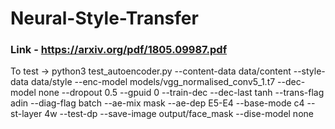 # Neural-Style-Transfer

### Link - https://arxiv.org/pdf/1805.09987.pdf

To test ->
python3 test_autoencoder.py  --content-data  data/content --style-data data/style --enc-model models/vgg_normalised_conv5_1.t7 --dec-model none  --dropout 0.5 --gpuid 0 --train-dec --dec-last tanh --trans-flag adin  --diag-flag batch --ae-mix mask --ae-dep E5-E4 --base-mode c4 --st-layer 4w --test-dp --save-image output/face_mask --dise-model  none
